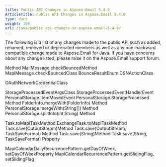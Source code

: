 ```yaml
---
title: Public API Changes in Aspose.Email 5.4.0
ArticleTitle: Public API Changes in Aspose.Email 5.4.0
type: docs
weight: 150
url: /java/public-api-changes-in-aspose-email-5-4-0/
---
```


The following is a list of any changes made to the public API such as added, renamed, removed or deprecated members as well as any non-backward compatible change made to Aspose.Email for Java. If you have concerns about any change listed, please raise it on the Aspose.Email support forum.

Method MailMessage.checkBouncedMethod
MapiMessage.checkBouncedClass
BounceResultEnum
DSNActionClass

OAuthNetworkCredentialClass

StorageProcessedEventArgsClass
StorageProcessedEventHandlerEvent
PersonalStorage.ItemMovedEvent
PersonalStorage.StorageProcessed Method
FolderInfo.mergeWith(FolderInfo) Method
PersonalStorage.mergeWith(String[]) Method
PersonalStorage.splitInto(int,String) Method

Task.toMapiTaskMethod
ExchangeTask.toMapiTaskMethod
Task.save(OutputStream)Method
Task.save(OutputStream, TaskSaveFormat) Method
Task.save(String)Method
Task.save(String, TaskSaveFormat) Property

MapiCalendarDailyRecurrencePattern.getDayOfWeek, setDayOfWeekProperty
MapiCalendarRecurrencePattern.getSlidingFlag, setSlidingFlag

